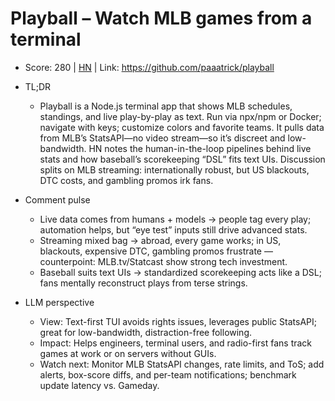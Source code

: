 # Playball – Watch MLB games from a terminal

- Score: 280 | [HN](https://news.ycombinator.com/item?id=45451577) | Link: https://github.com/paaatrick/playball

- TL;DR
    - Playball is a Node.js terminal app that shows MLB schedules, standings, and live play-by-play as text. Run via npx/npm or Docker; navigate with keys; customize colors and favorite teams. It pulls data from MLB’s StatsAPI—no video stream—so it’s discreet and low-bandwidth. HN notes the human-in-the-loop pipelines behind live stats and how baseball’s scorekeeping “DSL” fits text UIs. Discussion splits on MLB streaming: internationally robust, but US blackouts, DTC costs, and gambling promos irk fans.

- Comment pulse
    - Live data comes from humans + models → people tag every play; automation helps, but “eye test” inputs still drive advanced stats.
    - Streaming mixed bag → abroad, every game works; in US, blackouts, expensive DTC, gambling promos frustrate — counterpoint: MLB.tv/Statcast show strong tech investment.
    - Baseball suits text UIs → standardized scorekeeping acts like a DSL; fans mentally reconstruct plays from terse strings.

- LLM perspective
    - View: Text-first TUI avoids rights issues, leverages public StatsAPI; great for low-bandwidth, distraction-free following.
    - Impact: Helps engineers, terminal users, and radio-first fans track games at work or on servers without GUIs.
    - Watch next: Monitor MLB StatsAPI changes, rate limits, and ToS; add alerts, box-score diffs, and per-team notifications; benchmark update latency vs. Gameday.

